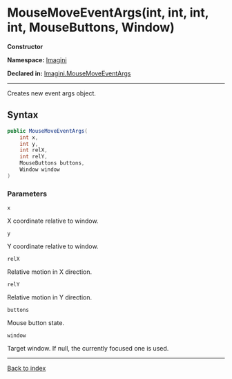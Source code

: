 # MouseMoveEventArgs(int, int, int, int, MouseButtons, Window)

**Constructor**

**Namespace:** [Imagini](Imagini.md)

**Declared in:** [Imagini.MouseMoveEventArgs](Imagini.MouseMoveEventArgs.md)

------



Creates new event args object.


## Syntax

```csharp
public MouseMoveEventArgs(
	int x,
	int y,
	int relX,
	int relY,
	MouseButtons buttons,
	Window window
)
```

### Parameters

`x`

X coordinate relative to window.

`y`

Y coordinate relative to window.

`relX`

Relative motion in X direction.

`relY`

Relative motion in Y direction.

`buttons`

Mouse button state.

`window`

Target window. If null, the currently focused one is used.

------

[Back to index](index.md)